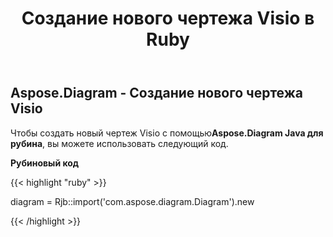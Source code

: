 ﻿---
title: Создание нового чертежа Visio в Ruby
type: docs
weight: 10
url: /ru/java/creating-a-new-visio-drawing-in-ruby/
---
## **Aspose.Diagram - Создание нового чертежа Visio**
 Чтобы создать новый чертеж Visio с помощью**Aspose.Diagram Java для рубина**, вы можете использовать следующий код.

**Рубиновый код**

{{< highlight "ruby" >}}

 diagram = Rjb::import('com.aspose.diagram.Diagram').new

{{< /highlight >}}
